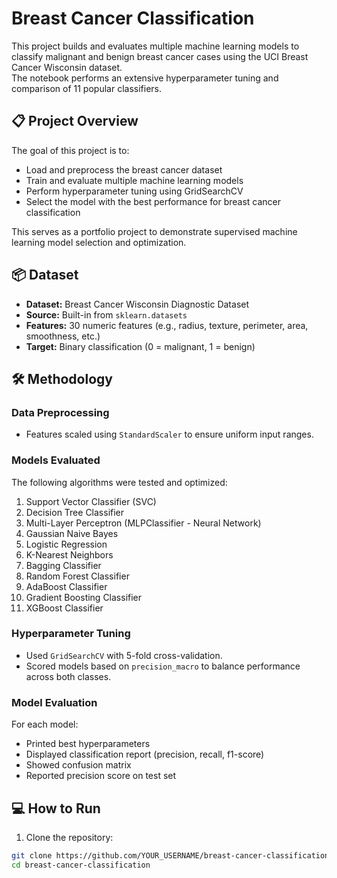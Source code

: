 # Breast Cancer Classification

This project builds and evaluates multiple machine learning models to classify malignant and benign breast cancer cases using the UCI Breast Cancer Wisconsin dataset.  
The notebook performs an extensive hyperparameter tuning and comparison of 11 popular classifiers.

## 📋 Project Overview

The goal of this project is to:
- Load and preprocess the breast cancer dataset
- Train and evaluate multiple machine learning models
- Perform hyperparameter tuning using GridSearchCV
- Select the model with the best performance for breast cancer classification

This serves as a portfolio project to demonstrate supervised machine learning model selection and optimization.

## 📦 Dataset

- **Dataset:** Breast Cancer Wisconsin Diagnostic Dataset
- **Source:** Built-in from `sklearn.datasets`
- **Features:** 30 numeric features (e.g., radius, texture, perimeter, area, smoothness, etc.)
- **Target:** Binary classification (0 = malignant, 1 = benign)

## 🛠️ Methodology

### Data Preprocessing
- Features scaled using `StandardScaler` to ensure uniform input ranges.

### Models Evaluated
The following algorithms were tested and optimized:
1. Support Vector Classifier (SVC)
2. Decision Tree Classifier
3. Multi-Layer Perceptron (MLPClassifier - Neural Network)
4. Gaussian Naive Bayes
5. Logistic Regression
6. K-Nearest Neighbors
7. Bagging Classifier
8. Random Forest Classifier
9. AdaBoost Classifier
10. Gradient Boosting Classifier
11. XGBoost Classifier

### Hyperparameter Tuning
- Used `GridSearchCV` with 5-fold cross-validation.
- Scored models based on `precision_macro` to balance performance across both classes.

### Model Evaluation
For each model:
- Printed best hyperparameters
- Displayed classification report (precision, recall, f1-score)
- Showed confusion matrix
- Reported precision score on test set

## 💻 How to Run

1. Clone the repository:
```bash
git clone https://github.com/YOUR_USERNAME/breast-cancer-classification.git
cd breast-cancer-classification

